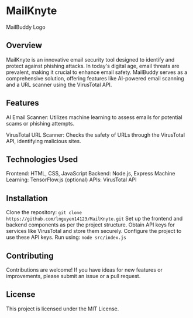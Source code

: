 # MailKnyte

MailBuddy Logo

## Overview

MailKnyte is an innovative email security tool designed to identify and protect against phishing attacks. In today's digital age, email threats are prevalent, making it crucial to enhance email safety. MailBuddy serves as a comprehensive solution, offering features like AI-powered email scanning and a URL scanner using the VirusTotal API.

## Features

AI Email Scanner: Utilizes machine learning to assess emails for potential scams or phishing attempts.

VirusTotal URL Scanner: Checks the safety of URLs through the VirusTotal API, identifying malicious sites.

## Technologies Used

Frontend: HTML, CSS, JavaScript
Backend: Node.js, Express
Machine Learning: TensorFlow.js (optional)
APIs: VirusTotal API

## Installation

Clone the repository:
```git clone https://github.com/lnguyen14123/MailKnyte.git```
Set up the frontend and backend components as per the project structure.
Obtain API keys for services like VirusTotal and store them securely.
Configure the project to use these API keys.
Run using: ```node src/index.js```


## Contributing
Contributions are welcome! If you have ideas for new features or improvements, please submit an issue or a pull request.

## License
This project is licensed under the MIT License.

